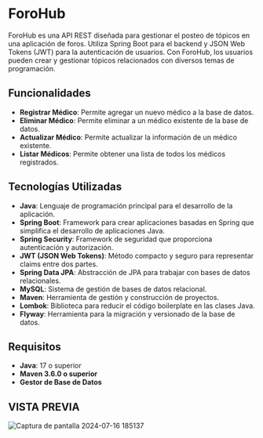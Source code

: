 # ForoHub

ForoHub es una API REST diseñada para gestionar el posteo de tópicos en una aplicación de foros. Utiliza Spring Boot para el backend y JSON Web Tokens (JWT) para la autenticación de usuarios. Con ForoHub, los usuarios pueden crear y gestionar tópicos relacionados con diversos temas de programación.

## Funcionalidades
- **Registrar Médico**: Permite agregar un nuevo médico a la base de datos.
- **Eliminar Médico**: Permite eliminar a un médico existente de la base de datos.
- **Actualizar Médico**: Permite actualizar la información de un médico existente.
- **Listar Médicos**: Permite obtener una lista de todos los médicos registrados.


## Tecnologías Utilizadas

- **Java**: Lenguaje de programación principal para el desarrollo de la aplicación.
- **Spring Boot**: Framework para crear aplicaciones basadas en Spring que simplifica el desarrollo de aplicaciones Java.
- **Spring Security**: Framework de seguridad que proporciona autenticación y autorización.
- **JWT (JSON Web Tokens)**: Método compacto y seguro para representar claims entre dos partes.
- **Spring Data JPA**: Abstracción de JPA para trabajar con bases de datos relacionales.
- **MySQL**: Sistema de gestión de bases de datos relacional.
- **Maven**: Herramienta de gestión y construcción de proyectos.
- **Lombok**: Biblioteca para reducir el código boilerplate en las clases Java.
- **Flyway**: Herramienta para la migración y versionado de la base de datos.

## Requisitos
- **Java**: 17 o superior
- **Maven 3.6.0 o superior**
- **Gestor de Base de Datos**

## VISTA PREVIA
![Captura de pantalla 2024-07-16 185137](https://github.com/user-attachments/assets/4279ba63-8c93-4429-b8a2-b698ae8cb69e)





